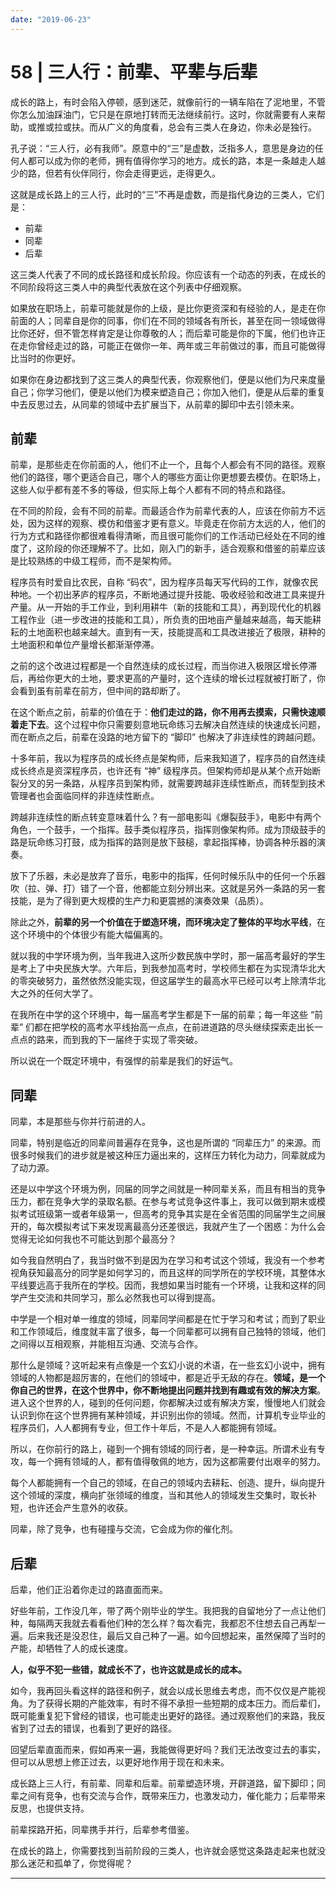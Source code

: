 ```yaml
---
date: "2019-06-23"
---  
```

      
# 58 | 三人行：前辈、平辈与后辈
成长的路上，有时会陷入停顿，感到迷茫，就像前行的一辆车陷在了泥地里，不管你怎么加油踩油门，它只是在原地打转而无法继续前行。这时，你就需要有人来帮助，或推或拉或扶。而从广义的角度看，总会有三类人在身边，你未必是独行。

孔子说：“三人行，必有我师”。原意中的“三”是虚数，泛指多人，意思是身边的任何人都可以成为你的老师，拥有值得你学习的地方。成长的路，本是一条越走人越少的路，但若有伙伴同行，你会走得更远，走得更久。

这就是成长路上的三人行，此时的“三”不再是虚数，而是指代身边的三类人，它们是：

* 前辈
* 同辈
* 后辈

这三类人代表了不同的成长路径和成长阶段。你应该有一个动态的列表，在成长的不同阶段将这三类人中的典型代表放在这个列表中仔细观察。

如果放在职场上，前辈可能就是你的上级，是比你更资深和有经验的人，是走在你前面的人；同辈自是你的同事，你们在不同的领域各有所长，甚至在同一领域做得比你还好，但不管怎样肯定是让你尊敬的人；而后辈可能是你的下属，他们也许正在走你曾经走过的路，可能正在做你一年、两年或三年前做过的事，而且可能做得比当时的你更好。

如果你在身边都找到了这三类人的典型代表，你观察他们，便是以他们为尺来度量自己；你学习他们，便是以他们为模来塑造自己；你加入他们，便是从后辈的重复中去反思过去，从同辈的领域中去扩展当下，从前辈的脚印中去引领未来。

<!-- [[[read_end]]] -->

## 前辈

前辈，是那些走在你前面的人，他们不止一个，且每个人都会有不同的路径。观察他们的路径，哪个更适合自己，哪个人的哪些方面让你更想要去模仿。在职场上，这些人似乎都有差不多的等级，但实际上每个人都有不同的特点和路径。

在不同的阶段，会有不同的前辈。而最适合作为前辈代表的人，应该在你前方不远处，因为这样的观察、模仿和借鉴才更有意义。毕竟走在你前方太远的人，他们的行为方式和路径你都很难看得清晰，而且很可能你们的工作活动已经处在不同的维度了，这阶段的你还理解不了。比如，刚入门的新手，适合观察和借鉴的前辈应该是比较熟练的中级工程师，而不是架构师。

程序员有时爱自比农民，自称 “码农”，因为程序员每天写代码的工作，就像农民种地。一个初出茅庐的程序员，不断地通过提升技能、吸收经验和改进工具来提升产量。从一开始的手工作业，到利用耕牛（新的技能和工具），再到现代化的机器工程作业（进一步改进的技能和工具），所负责的田地亩产量越来越高，每天能耕耘的土地面积也越来越大。直到有一天，技能提高和工具改进接近了极限，耕种的土地面积和单位产量增长都渐渐停滞。

之前的这个改进过程都是一个自然连续的成长过程，而当你进入极限区增长停滞后，再给你更大的土地，要求更高的产量时，这个连续的增长过程就被打断了，你会看到虽有前辈在前方，但中间的路却断了。

在这个断点之前，前辈的价值在于：**他们走过的路，你不用再去摸索，只需快速顺着走下去**。这个过程中你只需要刻意地玩命练习去解决自然连续的快速成长问题，而在断点之后，前辈在没路的地方留下的 “脚印” 也解决了非连续性的跨越问题。

十多年前，我以为程序员的成长终点是架构师，后来我知道了，程序员的自然连续成长终点是资深程序员，也许还有 “神” 级程序员。但架构师却是从某个点开始断裂分叉的另一条路，从程序员到架构师，就需要跨越非连续性断点，而转型到技术管理者也会面临同样的非连续性断点。

跨越非连续性的断点转变意味着什么？有一部电影叫《爆裂鼓手》，电影中有两个角色，一个鼓手，一个指挥。鼓手类似程序员，指挥则像架构师。成为顶级鼓手的路是玩命练习打鼓，成为指挥的路则是放下鼓槌，拿起指挥棒，协调各种乐器的演奏。

放下了乐器，未必是放弃了音乐，电影中的指挥，任何时候乐队中的任何一个乐器吹（拉、弹、打）错了一个音，他都能立刻分辨出来。这就是另外一条路的另一套技能，是为了得到更大规模的生产力和更震撼的演奏效果（品质）。

除此之外，**前辈的另一个价值在于塑造环境，而环境决定了整体的平均水平线**，在这个环境中的个体很少有能大幅偏离的。

就以我的中学环境为例，当年我进入这所少数民族中学时，那一届高考最好的学生是考上了中央民族大学。六年后，到我参加高考时，学校师生都在为实现清华北大的零突破努力，虽然依然没能实现，但这届学生的最高水平已经可以考上除清华北大之外的任何大学了。

在我所在中学的这个环境中，每一届高考学生都是下一届的前辈；每一年这些 “前辈” 们都在把学校的高考水平线抬高一点点，在前进道路的尽头继续探索走出长一点点的路来，而到我的下一届终于实现了零突破。

所以说在一个既定环境中，有强悍的前辈是我们的好运气。

## 同辈

同辈，本是那些与你并行前进的人。

同辈，特别是临近的同辈间普遍存在竞争，这也是所谓的 “同辈压力” 的来源。而很多时候我们的进步就是被这种压力逼出来的，这样压力转化为动力，同辈就成为了动力源。

还是以中学这个环境为例，同届的同学之间就是一种同辈关系，而且有相当的竞争压力，都在竞争大学的录取名额。在参与考试竞争这件事上，我可以做到期末或模拟考试班级第一或者年级第一，但高考的竞争其实是在全省范围的同届学生之间展开的，每次模拟考试下来发现离最高分还差很远，我就产生了一个困惑：为什么会觉得无论如何我也不可能达到那个最高分？

如今我自然明白了，我当时做不到是因为在学习和考试这个领域，我没有一个参考视角获知最高分的同学是如何学习的，而且这样的同学所在的学校环境，其整体水平线要远高于我所在的学校。因而，我想如果当时能有一个环境，让我和这样的同学产生交流和共同学习，那么必然我也可以得到提高。

中学是一个相对单一维度的领域，同辈同学间都是在忙于学习和考试；而到了职业和工作领域后，维度就丰富了很多，每一个同辈都可以拥有自己独特的领域，他们之间得以互相观察，并能相互沟通、交流与合作。

那什么是领域？这听起来有点像是一个玄幻小说的术语，在一些玄幻小说中，拥有领域的人物都是超厉害的，在他们的领域中，都是近乎无敌的存在。**领域，是一个你自己的世界，在这个世界中，你不断地提出问题并找到有趣或有效的解决方案**。进入这个世界的人，碰到的任何问题，你都解决过或有解决方案，慢慢地人们就会认识到你在这个世界拥有某种领域，并识别出你的领域。然而，计算机专业毕业的程序员们，人人都拥有专业，但工作十年后，不是人人都能拥有领域。

所以，在你前行的路上，碰到一个拥有领域的同行者，是一种幸运。所谓术业有专攻，每一个拥有领域的人，都有值得敬佩的地方，因为这都需要付出艰辛的努力。

每个人都能拥有一个自己的领域，在自己的领域内去耕耘、创造、提升，纵向提升这个领域的深度，横向扩张领域的维度，当和其他人的领域发生交集时，取长补短，也许还会产生意外的收获。

同辈，除了竞争，也有碰撞与交流，它会成为你的催化剂。

## 后辈

后辈，他们正沿着你走过的路直面而来。

好些年前，工作没几年，带了两个刚毕业的学生。我把我的自留地分了一点让他们种，每隔两天我就去看看他们种的怎么样？每次看完，我都忍不住想去自己再犁一遍。后来我还是没忍住，最后又自己种了一遍。如今回想起来，虽然保障了当时的产能，却牺牲了人的成长速度。

**人，似乎不犯一些错，就成长不了，也许这就是成长的成本。**

如今，我再回头看这样的路径和例子，就会以成长思维去考虑，而不仅仅是产能视角。为了获得长期的产能效率，有时不得不承担一些短期的成本压力。而后辈们，既可能重复犯下曾经的错误，也可能走出更好的路径。通过观察他们的来路，我反省到了过去的错误，也看到了更好的路径。

回望后辈直面而来，假如再来一遍，我能做得更好吗？我们无法改变过去的事实，但可以从思想上修正过去，以更好地作用于现在和未来。

成长路上三人行，有前辈、同辈和后辈。前辈塑造环境，开辟道路，留下脚印；同辈之间有竞争，也有交流与合作，既带来压力，也激发动力，催化能力；后辈带来反思，也提供支持。

前辈探路开拓，同辈携手并行，后辈参考借鉴。

在成长的路上，你需要找到当前阶段的三类人，也许就会感觉这条路走起来也就没那么迷茫和孤单了，你觉得呢？

* * *
